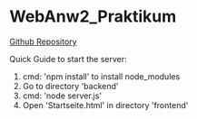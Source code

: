 # WebAnw2_Praktikum

[Github Repository](https://github.com/Cojohnny97/WebAnw2_Praktikum)
 
 Quick Guide to start the server:
 1. cmd: 'npm install' to install node_modules
 2. Go to directory 'backend'
 3. cmd: 'node server.js'
 4. Open 'Startseite.html' in directory 'frontend'
